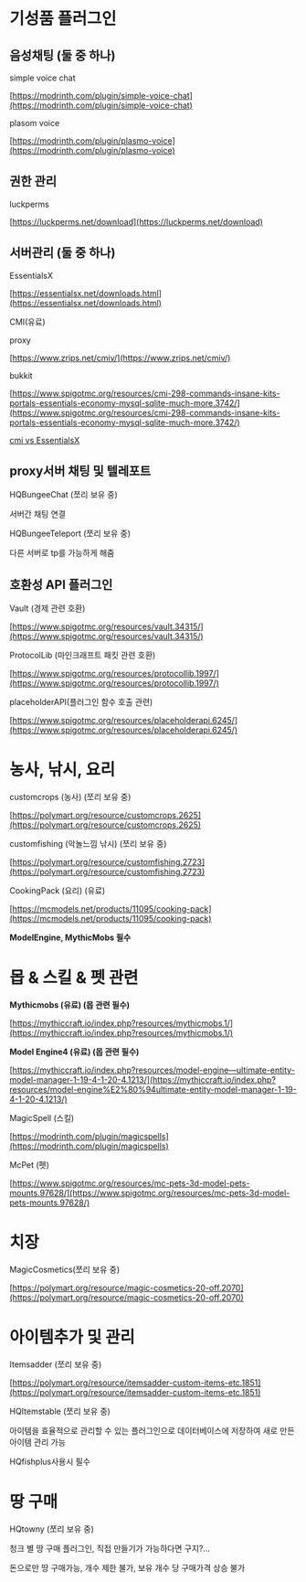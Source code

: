 # 기성품 플러그인

## 음성채팅 (둘 중 하나)

simple voice chat

[https://modrinth.com/plugin/simple-voice-chat](https://modrinth.com/plugin/simple-voice-chat)

plasom voice

[https://modrinth.com/plugin/plasmo-voice](https://modrinth.com/plugin/plasmo-voice)

## 권한 관리

luckperms

[https://luckperms.net/download](https://luckperms.net/download)

## 서버관리 (둘 중 하나)

EssentialsX

[https://essentialsx.net/downloads.html](https://essentialsx.net/downloads.html)

CMI(유료)

proxy

[https://www.zrips.net/cmiv/](https://www.zrips.net/cmiv/)

bukkit

[https://www.spigotmc.org/resources/cmi-298-commands-insane-kits-portals-essentials-economy-mysql-sqlite-much-more.3742/](https://www.spigotmc.org/resources/cmi-298-commands-insane-kits-portals-essentials-economy-mysql-sqlite-much-more.3742/)

[cmi vs EssentialsX](https://www.notion.so/cmi-vs-EssentialsX-8fbdc79fdabc4ac692c1d7ee2768d753?pvs=21)

## proxy서버 채팅 및 텔레포트

HQBungeeChat (쪼리 보유 중)

서버간 채팅 연결

HQBungeeTeleport (쪼리 보유 중)

다른 서버로 tp를 가능하게 해줌

## 호환성 API 플러그인

Vault (경제 관련 호환)

[https://www.spigotmc.org/resources/vault.34315/](https://www.spigotmc.org/resources/vault.34315/)

ProtocolLib (마인크래프트 패킷 관련 호환)

[https://www.spigotmc.org/resources/protocollib.1997/](https://www.spigotmc.org/resources/protocollib.1997/)

placeholderAPI(플러그인 함수 호출 관련)

[https://www.spigotmc.org/resources/placeholderapi.6245/](https://www.spigotmc.org/resources/placeholderapi.6245/)

# 농사, 낚시, 요리

customcrops (농사) (쪼리 보유 중)

[https://polymart.org/resource/customcrops.2625](https://polymart.org/resource/customcrops.2625)

customfishing (악놀느낌 낚시) (쪼리 보유 중)

[https://polymart.org/resource/customfishing.2723](https://polymart.org/resource/customfishing.2723)

CookingPack (요리) (유료)

[https://mcmodels.net/products/11095/cooking-pack](https://mcmodels.net/products/11095/cooking-pack)

**ModelEngine, MythicMobs 필수**

# 몹 & 스킬 & 펫 관련

**Mythicmobs (유료) (몹 관련 필수)**

[https://mythiccraft.io/index.php?resources/mythicmobs.1/](https://mythiccraft.io/index.php?resources/mythicmobs.1/)

**Model Engine4 (유료) (몹 관련 필수)**

[https://mythiccraft.io/index.php?resources/model-engine—ultimate-entity-model-manager-1-19-4-1-20-4.1213/](https://mythiccraft.io/index.php?resources/model-engine%E2%80%94ultimate-entity-model-manager-1-19-4-1-20-4.1213/)

MagicSpell (스킬)

[https://modrinth.com/plugin/magicspells](https://modrinth.com/plugin/magicspells)

McPet (펫)

[https://www.spigotmc.org/resources/mc-pets-3d-model-pets-mounts.97628/](https://www.spigotmc.org/resources/mc-pets-3d-model-pets-mounts.97628/)

# 치장

MagicCosmetics(쪼리 보유 중)

[https://polymart.org/resource/magic-cosmetics-20-off.2070](https://polymart.org/resource/magic-cosmetics-20-off.2070)

# 아이템추가 및 관리

Itemsadder (쪼리 보유 중)

[https://polymart.org/resource/itemsadder-custom-items-etc.1851](https://polymart.org/resource/itemsadder-custom-items-etc.1851)

HQItemstable (쪼리 보유 중)

아이템을 효율적으로 관리할 수 있는 플러그인으로 데이터베이스에 저장하여 새로 만든 아이템 관리 가능

HQfishplus사용시 필수

# 땅 구매

HQtowny (쪼리 보유 중)

청크 별 땅 구매 플러그인, 직접 만들기가 가능하다면 구지?…

돈으로만 땅 구매가능, 개수 제한 불가, 보유 개수 당 구매가격 상승 불가
